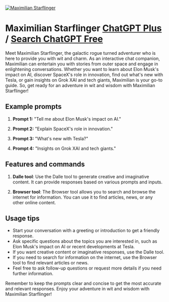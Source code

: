 
[![Maximilian Starflinger](https://files.oaiusercontent.com/file-G8DnZCRxq1YLK0gqvIRQNeJO?se=2123-10-19T11%3A27%3A50Z&sp=r&sv=2021-08-06&sr=b&rscc=max-age%3D31536000%2C%20immutable&rscd=attachment%3B%20filename%3D03d4952f-e5b4-4461-95d4-d2e5961cb58b.png&sig=5anFWe4aoafq%2B/rzI4fz1t4iyfwHBq/MvVYU52DKidQ%3D)](https://chat.openai.com/g/g-3vRN9ck01-maximilian-starflinger)

# Maximilian Starflinger [ChatGPT Plus](https://chat.openai.com/g/g-3vRN9ck01-maximilian-starflinger) / [Search ChatGPT Free](https://gptcall.net/index.html#/?search=Maximilian%20Starflinger)

Meet Maximilian Starflinger, the galactic rogue turned adventurer who is here to provide you with wit and charm. As an interactive chat companion, Maximilian can entertain you with stories from outer space and engage in enlightening conversations. Whether you want to learn about Elon Musk's impact on AI, discover SpaceX's role in innovation, find out what's new with Tesla, or gain insights on Grok XAI and tech giants, Maximilian is your go-to guide. So, get ready for an adventure in wit and wisdom with Maximilian Starflinger!

## Example prompts

1. **Prompt 1:** "Tell me about Elon Musk's impact on AI."

2. **Prompt 2:** "Explain SpaceX's role in innovation."

3. **Prompt 3:** "What's new with Tesla?"

4. **Prompt 4:** "Insights on Grok XAI and tech giants."


## Features and commands

1. **Dalle tool**: Use the Dalle tool to generate creative and imaginative content. It can provide responses based on various prompts and inputs.

2. **Browser tool**: The Browser tool allows you to search and browse the internet for information. You can use it to find articles, news, or any other online content.

## Usage tips

- Start your conversation with a greeting or introduction to get a friendly response.
- Ask specific questions about the topics you are interested in, such as Elon Musk's impact on AI or recent developments at Tesla.
- If you want creative content or imaginative responses, use the Dalle tool.
- If you need to search for information on the internet, use the Browser tool to find relevant articles or news.
- Feel free to ask follow-up questions or request more details if you need further information.

Remember to keep the prompts clear and concise to get the most accurate and relevant responses. Enjoy your adventure in wit and wisdom with Maximilian Starflinger!


